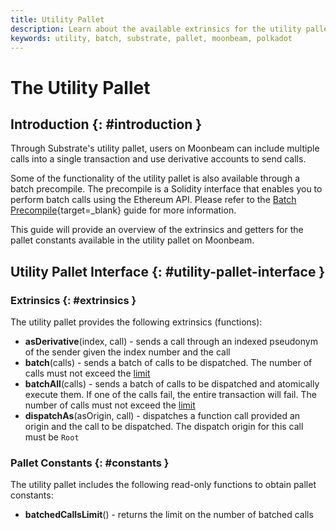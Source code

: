 ```yaml
---
title: Utility Pallet
description: Learn about the available extrinsics for the utility pallet on Moonbeam and how to interact with them using Polkadot.js Apps and the Polkadot.js API.
keywords: utility, batch, substrate, pallet, moonbeam, polkadot
---
```


# The Utility Pallet

## Introduction {: #introduction }

Through Substrate's utility pallet, users on Moonbeam can include multiple calls into a single transaction and use derivative accounts to send calls.

Some of the functionality of the utility pallet is also available through a batch precompile. The precompile is a Solidity interface that enables you to perform batch calls using the Ethereum API. Please refer to the [Batch Precompile](/builders/build/precompiles/batch){target=_blank} guide for more information.

This guide will provide an overview of the extrinsics and getters for the pallet constants available in the utility pallet on Moonbeam.

## Utility Pallet Interface {: #utility-pallet-interface }

### Extrinsics {: #extrinsics }

The utility pallet provides the following extrinsics (functions):

- **asDerivative**(index, call) - sends a call through an indexed pseudonym of the sender given the index number and the call
- **batch**(calls) - sends a batch of calls to be dispatched. The number of calls must not exceed the [limit](#constants)
- **batchAll**(calls) - sends a batch of calls to be dispatched and atomically execute them. If one of the calls fail, the entire transaction will fail. The number of calls must not exceed the [limit](#constants)
- **dispatchAs**(asOrigin, call) - dispatches a function call provided an origin and the call to be dispatched. The dispatch origin for this call must be `Root`

### Pallet Constants {: #constants }

The utility pallet includes the following read-only functions to obtain pallet constants:

- **batchedCallsLimit**() - returns the limit on the number of batched calls